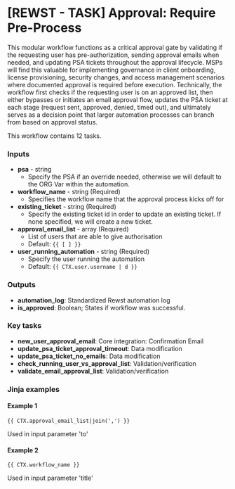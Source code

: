 # \[REWST - TASK] Approval: Require Pre-Process

This modular workflow functions as a critical approval gate by validating if the requesting user has pre-authorization, sending approval emails when needed, and updating PSA tickets throughout the approval lifecycle. MSPs will find this valuable for implementing governance in client onboarding, license provisioning, security changes, and access management scenarios where documented approval is required before execution. Technically, the workflow first checks if the requesting user is on an approved list, then either bypasses or initiates an email approval flow, updates the PSA ticket at each stage (request sent, approved, denied, timed out), and ultimately serves as a decision point that larger automation processes can branch from based on approval status.

This workflow contains 12 tasks.

### Inputs

* **psa** - string
  * Specify the PSA if an override needed, otherwise we will default to the ORG Var within the automation.
* **workflow\_name** - string (Required)
  * Specifies the workflow name that the approval process kicks off for
* **existing\_ticket** - string (Required)
  * Specify the existing ticket id in order to update an existing ticket. If none specified, we will create a new ticket.
* **approval\_email\_list** - array (Required)
  * List of users that are able to give authorisation
  * Default: `{{ [ ] }}`
* **user\_running\_automation** - string (Required)
  * Specify the user running the automation
  * Default: `{{ CTX.user.username | d }}`

### Outputs

* **automation\_log**: Standardized Rewst automation log
* **is\_approved**: Boolean; States if workflow was successful.

### Key tasks

* **new\_user\_approval\_email**: Core integration: Confirmation Email
* **update\_psa\_ticket\_approval\_timeout**: Data modification
* **update\_psa\_ticket\_no\_emails**: Data modification
* **check\_running\_user\_vs\_approval\_list**: Validation/verification
* **validate\_email\_approval\_list**: Validation/verification

### Jinja examples

#### Example 1

```jinja
{{ CTX.approval_email_list|join(',') }}
```

Used in input parameter 'to'

#### Example 2

```jinja
{{ CTX.workflow_name }}
```

Used in input parameter 'title'

